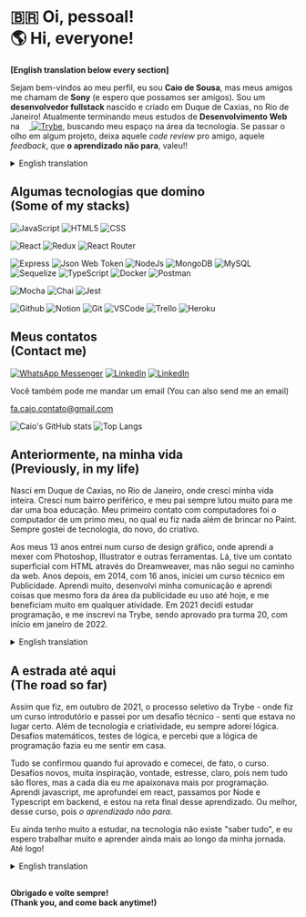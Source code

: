 # 🇧🇷 Oi, pessoal! <br> :earth_americas: Hi, everyone!
**[English translation below every section]**

 Sejam bem-vindos ao meu perfil, eu sou **Caio de Sousa**, mas meus amigos me chamam de **Sony** (e espero que possamos ser amigos). Sou um **desenvolvedor fullstack** nascido e criado em Duque de Caxias, no Rio de Janeiro! Atualmente terminando meus estudos de **Desenvolvimento Web** na <a href="https://betrybe.com"><img src="https://dev-to-uploads.s3.amazonaws.com/uploads/organization/profile_image/5302/26258239-4ac6-4d28-b94c-ba6d3f9eabc2.png" width="13"/> <img alt="Trybe" src="https://img.shields.io/badge/-TRYBE-036b52" /></a>, buscando meu espaço na área da tecnologia. Se passar o olho em algum projeto, deixa aquele *code review* pro amigo, aquele *feedback*, que **o aprendizado não para**, valeu!!

<details>
 <summary>English translation</summary>
Welcome to my profile, I'm Caio de Sousa, but my friends call me Sony (and I hope we can be friends). I'm a fullstack web developer from Duque de Caxias, Rio de Janeiro, born and raised! Currently finishing my Web Development course on Trybe, reaching for my space on the tech industry. If you take a look on my projects, please, leave a comment, a code review, any feedback, cause we'll never stop learning, thanks!!
</details>

## Algumas tecnologias que domino <br>(Some of my stacks)
<p>

<img alt="JavaScript" src="https://img.shields.io/badge/javascript-%23323330.svg?style=for-the-badge&logo=javascript&logoColor=%23F7DF1E" />
<img alt="HTML5" src="https://img.shields.io/badge/html5-%23E34F26.svg?style=for-the-badge&logo=html5&logoColor=white" />
<img alt="CSS" src="https://img.shields.io/badge/css3-%231572B6.svg?style=for-the-badge&logo=css3&logoColor=white" />
</p> 
<p>
<img alt="React" src="https://img.shields.io/badge/React-20232A?style=for-the-badge&logo=react&logoColor=61DAFB" />
<img alt="Redux" src="https://img.shields.io/badge/redux-%23593d88.svg?style=for-the-badge&logo=redux&logoColor=white" />
<img alt="React Router" src="https://img.shields.io/badge/React_Router-CA4245?style=for-the-badge&logo=react-router&logoColor=white" />
</p> 
<p>
<img alt="Express" src="https://img.shields.io/badge/Express.js-000000?style=for-the-badge&logo=express&logoColor=white" />
<img alt="Json Web Token" src="https://img.shields.io/badge/JWT-000000?style=for-the-badge&logo=JSON%20web%20tokens&logoColor=white" />
<img alt="NodeJs" src="https://img.shields.io/badge/Node.js-339933?style=for-the-badge&logo=nodedotjs&logoColor=white" />
<img alt="MongoDB" src="https://img.shields.io/badge/MongoDB-4EA94B?style=for-the-badge&logo=mongodb&logoColor=white" />
<img alt="MySQL" src="https://img.shields.io/badge/MySQL-005C84?style=for-the-badge&logo=mysql&logoColor=white" />
<img alt="Sequelize" src="https://img.shields.io/badge/Sequelize-52B0E7?style=for-the-badge&logo=Sequelize&logoColor=white" />
<img alt="TypeScript" src="https://img.shields.io/badge/typescript-%23007ACC.svg?style=for-the-badge&logo=typescript&logoColor=white" />
<img alt="Docker" src="https://img.shields.io/badge/docker-%230db7ed.svg?style=for-the-badge&logo=docker&logoColor=white" />
<img alt="Postman" src="https://img.shields.io/badge/Postman-FF6C37?style=for-the-badge&logo=postman&logoColor=white" />
</p> 
<p>
<img alt="Mocha" src="https://img.shields.io/badge/Mocha-8D6748?style=for-the-badge&logo=Mocha&logoColor=white" />
<img alt="Chai" src="https://img.shields.io/badge/chai-A30701?style=for-the-badge&logo=chai&logoColor=white" />
<img alt="Jest" src="https://img.shields.io/badge/Jest-C21325?style=for-the-badge&logo=jest&logoColor=white" />
</p> 
<p>

<img alt="Github" src="https://img.shields.io/badge/github-%23121011.svg?style=for-the-badge&logo=github&logoColor=white" />
<img alt="Notion" src="https://img.shields.io/badge/Notion-000000?style=for-the-badge&logo=notion&logoColor=white" />
<img alt="Git" src="https://img.shields.io/badge/git-%23F05033.svg?style=for-the-badge&logo=git&logoColor=white" />
<img alt="VSCode" src="https://img.shields.io/badge/VSCode-0078D4?style=for-the-badge&logo=visual%20studio%20code&logoColor=white" />
<img alt="Trello" src="https://img.shields.io/badge/Trello-0052CC?style=for-the-badge&logo=trello&logoColor=white" />
<img alt="Heroku" src="https://img.shields.io/badge/heroku-%23430098.svg?style=for-the-badge&logo=heroku&logoColor=white" />
</p> 

## Meus contatos <br>(Contact me)
<a href="https://wa.me/+5521985739619"><img alt="WhatsApp Messenger" src="https://img.shields.io/badge/WhatsApp-25D366?style=for-the-badge&logo=whatsapp&logoColor=white" /></a> <a href="https://linkedin.com/in/sshcaio"><img alt="LinkedIn" src="https://img.shields.io/badge/linkedin-%230077B5.svg?style=for-the-badge&logo=linkedin&logoColor=white" /></a> <a href="https://instagram.com/sshcaio"><img alt="LinkedIn" src="https://img.shields.io/badge/Instagram-%23E4405F.svg?style=for-the-badge&logo=Instagram&logoColor=white" /></a>

Vocẽ também pode me mandar um email (You can also send me an email)

fa.caio.contato@gmail.com

![Caio's GitHub stats](https://github-readme-stats.vercel.app/api?username=sshcaio&theme=gotham&show_icons=true) ![Top Langs](https://github-readme-stats.vercel.app/api/top-langs/?username=sshcaio&theme=gotham&layout=compact)

## Anteriormente, na minha vida <br>(Previously, in my life)
Nasci em Duque de Caxias, no Rio de Janeiro, onde cresci minha vida inteira. Cresci num bairro periférico, e meu pai sempre lutou muito para me dar uma boa educação. Meu primeiro contato com computadores foi o computador de um primo meu, no qual eu fiz nada além de brincar no Paint. Sempre gostei de tecnologia, do novo, do criativo. 

Aos meus 13 anos entrei num curso de design gráfico, onde aprendi a mexer com Photoshop, Illustrator e outras ferramentas. Lá, tive um contato superficial com HTML através do Dreamweaver, mas não segui no caminho da web. Anos depois, em 2014, com 16 anos, iniciei um curso técnico em Publicidade. Aprendi muito, desenvolvi minha comunicação e aprendi coisas que mesmo fora da área da publicidade eu uso até hoje, e me beneficiam muito em qualquer atividade. Em 2021 decidi estudar programação, e me inscrevi na Trybe, sendo aprovado pra turma 20, com início em janeiro de 2022.

<details>
 <summary>English translation</summary>
I was born in Duque de Caxias, Rio de Janeiro, where I grew up my whole life. Raised on a poor neighborhood, my father always fought and worked to give me a proper education. My first contact with a computer was with a machine from a cousin of mine, where I did nothing more than play with Paint. But I always liked tech, new things, creative thing.

On my thirteen's I went through a graphic design course, where I've learned Photoshop, Illustrator and some other tools. There I had a superficial contact with HTML through Dreamweaver, but I didn't followed the Web path. Years later, in 2014, with 16yo, I've started a technical course on Advertising. I've learned a lot, developed my communication, learned things that helped me even outside the Advertising area and I use them till today. In 2021 I decided to try and learn programming, and signed up for Trybe course, being approved to the 20th class, beginning in January 2022.
</details>

## A estrada até aqui <br>(The road so far)
Assim que fiz, em outubro de 2021, o processo seletivo da Trybe - onde fiz um curso introdutório e passei por um desafio técnico - senti que estava no lugar certo.  Além de tecnologia e criatividade, eu sempre adorei lógica. Desafios matemáticos, testes de lógica, e percebi que a lógica de programação fazia eu me sentir em casa.

Tudo se confirmou quando fui aprovado e comecei, de fato, o curso. Desafios novos, muita inspiração, vontade, estresse, claro, pois nem tudo são flores, mas a cada dia eu me apaixonava mais por programação. Aprendi javascript, me aprofundei em react, passamos por Node e Typescript em backend, e estou na reta final desse aprendizado. Ou melhor, desse curso, pois *o aprendizado não para*.

Eu ainda tenho muito a estudar, na tecnologia não existe "saber tudo", e eu espero trabalhar muito e aprender ainda mais ao longo da minha jornada. Até logo!

<details>
 <summary>English translation</summary>
As soon as I did the selective process for the course - where I had to go through a intro course and a technical challenge - I felt I was right where I belonged. Besides technology and creativity, I always loved logic. Math challenges, logic tests, and I realized that programming made me feel like home.

I had my confirmation when I was approved and finally started the course. New challenges everyday, lots of inspiration, will, stress, cause not everything is beautiful, but each day I fell more in love with code. Learn Javascript, got into React, we've passed through Node and TypeScript in backend, and I'm in the finals, finishing the course, and I'll never stop learning.

Still have a lot to study, in tech there is no "know everything", and I look foward to work and learn more and more along my journey. See you soon!
</details>

##

#### Obrigado e volte sempre!<br>(Thank you, and come back anytime!)
